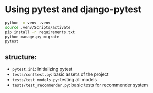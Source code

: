 # Using pytest and django-pytest

```bash
python -m venv .venv
source .venv/Scripts/activate
pip install -r requirements.txt
python manage.py migrate
pytest
```

## structure:

- `pytest.ini`: initializing pytest
- `tests/conftest.py`: basic assets of the project
- `tests/test_models.py`: testing all models
- `tests/test_recommender.py`: basic tests for recommender system
